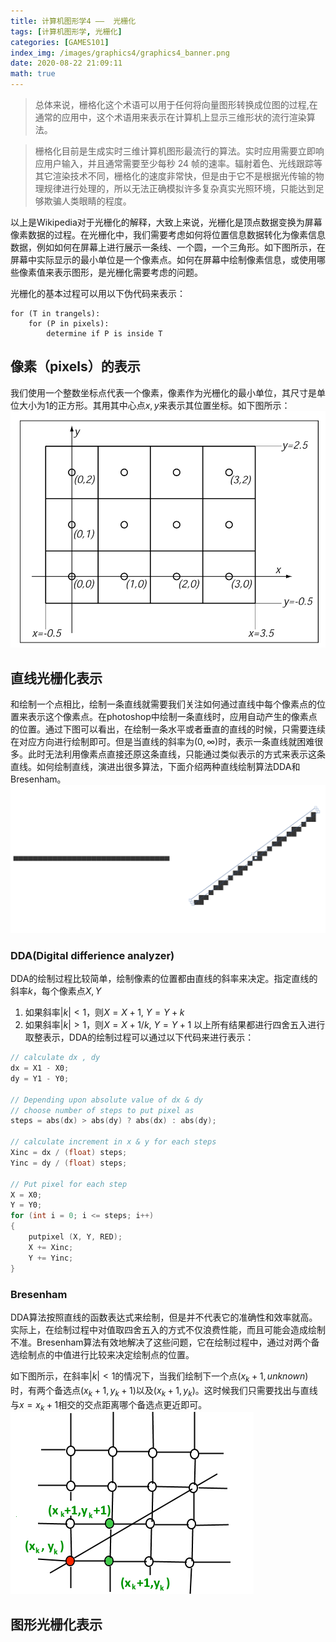```yaml
---
title: 计算机图形学4 ——  光栅化
tags: [计算机图形学, 光栅化]
categories: [GAMES101]
index_img: /images/graphics4/graphics4_banner.png
date: 2020-08-22 21:09:11
math: true
---
```


> 总体来说，栅格化这个术语可以用于任何将向量图形转换成位图的过程,在通常的应用中，这个术语用来表示在计算机上显示三维形状的流行渲染算法。

> 栅格化目前是生成实时三维计算机图形最流行的算法。实时应用需要立即响应用户输入，并且通常需要至少每秒 24 帧的速率。辐射着色、光线跟踪等其它渲染技术不同，栅格化的速度非常快，但是由于它不是根据光传输的物理规律进行处理的，所以无法正确模拟许多复杂真实光照环境，只能达到足够欺骗人类眼睛的程度。

以上是Wikipedia对于光栅化的解释，大致上来说，光栅化是顶点数据变换为屏幕像素数据的过程。在光栅化中，我们需要考虑如何将位置信息数据转化为像素信息数据，例如如何在屏幕上进行展示一条线、一个圆，一个三角形。如下图所示，在屏幕中实际显示的最小单位是一个像素点。如何在屏幕中绘制像素信息，或使用哪些像素值来表示图形，是光栅化需要考虑的问题。

光栅化的基本过程可以用以下伪代码来表示：
```
for (T in trangels):
    for (P in pixels):
        determine if P is inside T
```
## 像素（pixels）的表示
我们使用一个整数坐标点代表一个像素，像素作为光栅化的最小单位，其尺寸是单位大小为1的正方形。其用其中心点$x, y$来表示其位置坐标。如下图所示：
![](/images/graphics4/graphics4_pixels.png)
## 直线光栅化表示
和绘制一个点相比，绘制一条直线就需要我们关注如何通过直线中每个像素点的位置来表示这个像素点。在photoshop中绘制一条直线时，应用自动产生的像素点的位置。通过下图可以看出，在绘制一条水平或者垂直的直线的时候，只需要连续在对应方向进行绘制即可。但是当直线的斜率为$(0, \infty)$时，表示一条直线就困难很多。此时无法利用像素点直接还原这条直线，只能通过类似表示的方式来表示这条直线。如何绘制直线，演进出很多算法，下面介绍两种直线绘制算法DDA和Bresenham。
![](/images/graphics4/graphics4_lines.png)
### DDA(Digital differience analyzer)
DDA的绘制过程比较简单，绘制像素的位置都由直线的斜率来决定。指定直线的斜率$k$，每个像素点$X, Y$
1. 如果斜率$\left | k \right |  < 1$，则$X = X + 1$, $Y = Y + k$
2. 如果斜率$\left | k \right |  > 1$，则$X = X + 1/k$, $Y = Y + 1$
以上所有结果都进行四舍五入进行取整表示，DDA的绘制过程可以通过以下代码来进行表示：

``` cpp
// calculate dx , dy
dx = X1 - X0;
dy = Y1 - Y0;

// Depending upon absolute value of dx & dy
// choose number of steps to put pixel as
steps = abs(dx) > abs(dy) ? abs(dx) : abs(dy);

// calculate increment in x & y for each steps
Xinc = dx / (float) steps;
Yinc = dy / (float) steps;

// Put pixel for each step
X = X0;
Y = Y0;
for (int i = 0; i <= steps; i++)
{
    putpixel (X, Y, RED);
    X += Xinc;
    Y += Yinc;
}
```

### Bresenham
DDA算法按照直线的函数表达式来绘制，但是并不代表它的准确性和效率就高。实际上，在绘制过程中对值取四舍五入的方式不仅浪费性能，而且可能会造成绘制不准。Bresenham算法有效地解决了这些问题，它在绘制过程中，通过对两个备选绘制点的中值进行比较来决定绘制点的位置。

如下图所示，在斜率$\left | k \right |  < 1$的情况下，当我们绘制下一个点$(x_k+1, unknown)$时，有两个备选点$(x_k+1, y_k + 1)$以及$(x_k+1, y_k)$。这时候我们只需要找出与直线与$x = x_k + 1$相交的交点距离哪个备选点更近即可。
![](/images/graphics4/graphics4_bresenham.png)

## 图形光栅化表示